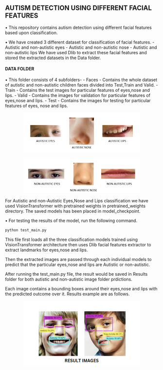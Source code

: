 ## AUTISM DETECTION USING DIFFERENT FACIAL FEATURES


• This repository contains autism detection using different facial features based upon classification.

• We have created 3 different dataset for classification of facial features.
    - Autistic and non-autistic eyes
    - Autistic and non-autistic nose
    - Autistic and non-autistic lips
We have used Dlib to extract these facial features and
stored the extracted datasets in the Data folder. 

#### DATA FOLDER
• This folder consists of 4 subfolders-
    - Faces - Contains the whole dataset of autistic and non-autistic children faces divided into Test,Train and Valid.
    - Train - Contains the test images for particular features of eyes,nose and lips.
    - Valid - Contains the images for validation for particular features of eyes,nose and lips.
    - Test - Contains the images for testing for particular features of eyes, nose and lips.

<p align="center"> <img src="Feature_Images/Autistic features.png" width="384"> </p> 
<p align="center"> <img src="Feature_Images/Non-autistic features.png" width="384"> </p> 

For Autistic and non-Autistic Eyes,Nose and Lips classification we have used VisionTransformer with pretrained weights in pretrained_weights directory.
The saved models has been placed in model_checkpoint.



• For testing the results of the model, run the following command.
```bash
python test_main.py
```
This file first loads all the three classification models trained using VisionTransformer architecture then uses Dlib facial features extractor to extract landmarks for eyes,nose and lips. 

Then the extracted images are passed through each individual models to predict that the particular eyes,nose and lips are Autistic or non-autistic.

After running the test_main.py file, the result would be saved in Results folder for both autistic and non-autistic image folder prdictions.

Each image contains a bounding boxes around their eyes,nose and lips with the predicted outcome over it.
Results example are as follows.


<p align="center"> <img src="Feature_Images/Results.png" width="384"> </p> 
